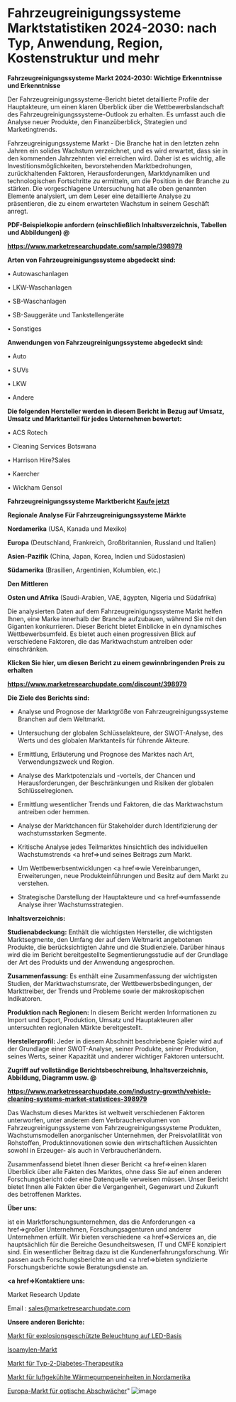 # Fahrzeugreinigungssysteme Marktstatistiken 2024-2030: nach Typ, Anwendung, Region, Kostenstruktur und mehr

<strong>Fahrzeugreinigungssysteme Markt 2024-2030: Wichtige Erkenntnisse und Erkenntnisse</strong>

Der Fahrzeugreinigungssysteme-Bericht bietet detaillierte Profile der Hauptakteure, um einen klaren Überblick über die Wettbewerbslandschaft des Fahrzeugreinigungssysteme-Outlook zu erhalten. Es umfasst auch die Analyse neuer Produkte, den Finanzüberblick, Strategien und Marketingtrends.

Fahrzeugreinigungssysteme Markt - Die Branche hat in den letzten zehn Jahren ein solides Wachstum verzeichnet, und es wird erwartet, dass sie in den kommenden Jahrzehnten viel erreichen wird. Daher ist es wichtig, alle Investitionsmöglichkeiten, bevorstehenden Marktbedrohungen, zurückhaltenden Faktoren, Herausforderungen, Marktdynamiken und technologischen Fortschritte zu ermitteln, um die Position in der Branche zu stärken. Die vorgeschlagene Untersuchung hat alle oben genannten Elemente analysiert, um dem Leser eine detaillierte Analyse zu präsentieren, die zu einem erwarteten Wachstum in seinem Geschäft anregt.



<strong><b>PDF-Beispielkopie anfordern (einschließlich Inhaltsverzeichnis, Tabellen und Abbildungen) @ </b></strong>

<strong><a href=https://www.marketresearchupdate.com/sample/398979>

<strong>https://www.marketresearchupdate.com/sample/398979</u></a></strong></strong>



<strong>Arten von Fahrzeugreinigungssysteme abgedeckt sind:</strong>

• Autowaschanlagen

• LKW-Waschanlagen

• SB-Waschanlagen

• SB-Sauggeräte und Tankstellengeräte

• Sonstiges



<strong>Anwendungen von Fahrzeugreinigungssysteme abgedeckt sind:</strong>

• Auto

• SUVs

• LKW

• Andere



<strong>Die folgenden Hersteller werden in diesem Bericht in Bezug auf Umsatz, Umsatz und Marktanteil für jedes Unternehmen bewertet:</strong>

• ACS Rotech

• Cleaning Services Botswana

• Harrison Hire?Sales

• Kaercher

• Wickham Gensol



<strong>Fahrzeugreinigungssysteme Marktbericht <a href=https://www.marketresearchupdate.com/buynow/398979>Kaufe jetzt</a></strong>



<strong>Regionale Analyse Für Fahrzeugreinigungssysteme Märkte</strong>



<strong>Nordamerika</strong> (USA, Kanada und Mexiko)



<strong>Europa</strong> (Deutschland, Frankreich, Großbritannien, Russland und Italien)



<strong>Asien-Pazifik</strong> (China, Japan, Korea, Indien und Südostasien)



<strong>Südamerika</strong> (Brasilien, Argentinien, Kolumbien, etc.)



<strong>Den Mittleren</strong> 

<strong>Osten und Afrika</strong> (Saudi-Arabien, VAE, ägypten, Nigeria und Südafrika)

Die analysierten Daten auf dem Fahrzeugreinigungssysteme Markt helfen Ihnen, eine Marke innerhalb der Branche aufzubauen, während Sie mit den Giganten konkurrieren. Dieser Bericht bietet Einblicke in ein dynamisches Wettbewerbsumfeld. Es bietet auch einen progressiven Blick auf verschiedene Faktoren, die das Marktwachstum antreiben oder einschränken.



<strong>Klicken Sie hier, um diesen Bericht zu einem gewinnbringenden Preis zu erhalten
</strong>

<strong><a href=https://www.marketresearchupdate.com/discount/398979>https://www.marketresearchupdate.com/discount/398979</b></u></strong></a>



<strong>Die Ziele des Berichts sind:</strong>

- Analyse und Prognose der Marktgröße von Fahrzeugreinigungssysteme Branchen auf dem Weltmarkt.

- Untersuchung der globalen Schlüsselakteure, der SWOT-Analyse, des Werts und des globalen Marktanteils für führende Akteure.

- Ermittlung, Erläuterung und Prognose des Marktes nach Art, Verwendungszweck und Region.

- Analyse des Marktpotenzials und -vorteils, der Chancen und Herausforderungen, der Beschränkungen und Risiken der globalen Schlüsselregionen.

- Ermittlung wesentlicher Trends und Faktoren, die das Marktwachstum antreiben oder hemmen.

- Analyse der Marktchancen für Stakeholder durch Identifizierung der wachstumsstarken Segmente.

- Kritische Analyse jedes Teilmarktes hinsichtlich des individuellen Wachstumstrends <a href=>und</a> seines Beitrags zum Markt.

- Um Wettbewerbsentwicklungen <a href=>wie</a> Vereinbarungen, Erweiterungen, neue Produkteinführungen und Besitz auf dem Markt zu verstehen.

- Strategische Darstellung der Hauptakteure und <a href=>umfas</a>sende Analyse ihrer Wachstumsstrategien.



<strong>Inhaltsverzeichnis:</strong>



<strong>Studienabdeckung:</strong> Enthält die wichtigsten Hersteller, die wichtigsten Marktsegmente, den Umfang der auf dem Weltmarkt angebotenen Produkte, die berücksichtigten Jahre und die Studienziele. Darüber hinaus wird die im Bericht bereitgestellte Segmentierungsstudie auf der Grundlage der Art des Produkts und der Anwendung angesprochen.



<strong>Zusammenfassung:</strong> Es enthält eine Zusammenfassung der wichtigsten Studien, der Marktwachstumsrate, der Wettbewerbsbedingungen, der Markttreiber, der Trends und Probleme sowie der makroskopischen Indikatoren.



<strong>Produktion nach Regionen:</strong> In diesem Bericht werden Informationen zu Import und Export, Produktion, Umsatz und Hauptakteuren aller untersuchten regionalen Märkte bereitgestellt.



<strong>Herstellerprofil:</strong> Jeder in diesem Abschnitt beschriebene Spieler wird auf der Grundlage einer SWOT-Analyse, seiner Produkte, seiner Produktion, seines Werts, seiner Kapazität und anderer wichtiger Faktoren untersucht.



<strong><b>Zugriff auf vollständige Berichtsbeschreibung, Inhaltsverzeichnis, Abbildung, Diagramm usw. @ </b></strong>

<strong><a href=https://www.marketresearchupdate.com/industry-growth/vehicle-cleaning-systems-market-statistices-398979>https://www.marketresearchupdate.com/industry-growth/vehicle-cleaning-systems-market-statistices-398979</a></strong>

Das Wachstum dieses Marktes ist weltweit verschiedenen Faktoren unterworfen, unter anderem dem Verbrauchervolumen von Fahrzeugreinigungssysteme von Fahrzeugreinigungssysteme Produkten, Wachstumsmodellen anorganischer Unternehmen, der Preisvolatilität von Rohstoffen, Produktinnovationen sowie den wirtschaftlichen Aussichten sowohl in Erzeuger- als auch in Verbraucherländern.

Zusammenfassend bietet Ihnen dieser Bericht <a href=>einen</a> klaren Überblick über alle Fakten des Marktes, ohne dass Sie auf einen anderen Forschungsbericht oder eine Datenquelle verweisen müssen. Unser Bericht bietet Ihnen alle Fakten über die Vergangenheit, Gegenwart und Zukunft des betroffenen Marktes.



<strong>Über uns:</strong>

 ist ein Marktforschungsunternehmen, das die Anforderungen <a href=>großer</a> Unternehmen, Forschungsagenturen und anderer Unternehmen erfüllt. Wir bieten verschiedene <a href=>Services</a> an, die hauptsächlich für die Bereiche Gesundheitswesen, IT und CMFE konzipiert sind. Ein wesentlicher Beitrag dazu ist die Kundenerfahrungsforschung. Wir passen auch Forschungsberichte an und <a href=>bieten</a> syndizierte Forschungsberichte sowie Beratungsdienste an.



<strong><a href=>Kontaktiere uns:</a></strong>

Market Research Update

Email : sales@marketresearchupdate.com



<strong>Unsere anderen Berichte:</strong>

<a href=https://www.linkedin.com/pulse/led-based-lamps-used-explosion-proof-lighting-market-has>Markt für explosionsgeschützte Beleuchtung auf LED-Basis</a>

<a href=https://www.linkedin.com/pulse/isoamylene-market-2023-remarking-enormous-growth-recent>Isoamylen-Markt</a>

<a href=https://www.linkedin.com/pulse/type-2-diabetes-therapeutics-market-2023-remarking>Markt für Typ-2-Diabetes-Therapeutika</a>

<a href=https://www.linkedin.com/pulse/north-america-air-cooled-heat-pump-units-market>Markt für luftgekühlte Wärmepumpeneinheiten in Nordamerika</a>

<a href=https://www.linkedin.com/pulse/europe-optical-attenuators-market-2023-current-future>Europa-Markt für optische Abschwächer</a>"
![image](https://github.com/RushikeshRI/news24analysis/assets/164026548/1fc478dc-f01f-4ac4-a928-646ad9fd756b)
